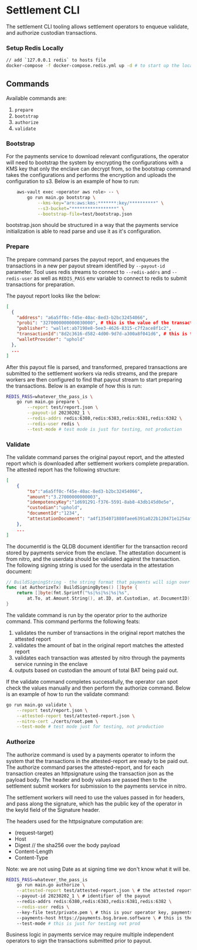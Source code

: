 # Settlement CLI

The settlement CLI tooling allows settlement operators to enqueue
validate, and authorize custodian transactions.

### Setup Redis Locally
```bash
// add `127.0.0.1 redis` to hosts file
docker-compose -f docker-compose.redis.yml up -d # to start up the local redis cluster
```

## Commands

Available commands are:

1. `prepare`
2. `bootstrap`
3. `authorize`
3. `validate`

### Bootstrap

For the payments service to download relevant configurations, the operator will need to bootstrap
the system by encrypting the configurations with a KMS key that only the enclave can decrypt from,
so the bootstrap command takes the configurations and performs the encryption and uploads the
configuration to s3.  Below is an example of how to run:

```bash
    aws-vault exec <operator aws role> -- \
        go run main.go bootstrap \
            --kms-key="arn:aws:kms:*******:key/**********" \
            --s3-bucket="*****************" \
            --bootstrap-file=test/bootstrap.json
```

bootstrap.json should be structured in a way that the payments service initialization is able to read
parse and use it as it's configuration.

### Prepare

The prepare command parses the payout report, and enqueues the transactions in 
a new per payout stream identified by `--payout-id` parameter.  Tool uses redis streams
to connect to `--redis-addrs` and `--redis-user` as well as `REDIS_PASS` env variable
to connect to redis to submit transactions for preparation.

The payout report looks like the below:
```json
[
  {
    "address": "a6a5ff0c-f45e-40ac-8ed3-b2bc32454066",
    "probi": "3270000000000030000", # this is the value of the transaction in BAT probi
    "publisher": "wallet:ab7198e8-5ee3-4626-8315-c7f2ace8f1c2",
    "transactionId":"8d2c3616-d582-4d00-9d7d-a300a8f041d6", # this is the batch identifier
    "walletProvider": "uphold"
  },
  ...
]
```

After this payout file is parsed, and transformed, prepared transactions are submitted
to the settlement workers via redis streams, and the prepare workers are then configured
to find that payout stream to start preparing the transactions.  Below is an example of
how this is run:

```bash
REDIS_PASS=whatever_the_pass_is \
    go run main.go prepare \
        --report test/report.json \
        --payout-id 20230202_1 \
        --redis-addrs redis:6380,redis:6383,redis:6381,redis:6382 \
        --redis-user redis \
        --test-mode # test mode is just for testing, not production
```

### Validate

The validate command parses the original payout report, and the attested report which is downloaded
after settlement workers complete preparation.  The attested report has the following structure:

```json
[
    {
        "to":"a6a5ff0c-f45e-40ac-8ed3-b2bc32454066",
        "amount":"3.27000000000003",
        "idempotencyKey":"1d691291-f376-5591-8ab8-43db145d0e5e",
        "custodian":"uphold",
        "documentId":"1234",
        "attestationDocument": "a4f1354071880faee6391a022b120471e1254afbc87f198d4ce8833350b3a9596fb09ea17eb20fcfc0ed8e63596281cca4f260096943bc6eadf78ffef6da5604"
    },
    ...
]
```

The documentId is the QLDB document identifier for the transaction record stored by payments
service from the enclave.  The attestation document is from nitro, and the userdata should be validated against
the transaction.  The following signing string is used for the userdata in the attestation document:

```go
// BuildSigningString - the string format that payments will sign over per tx
func (at AuthorizeTx) BuildSigningBytes() []byte {
    return []byte(fmt.Sprintf("%s|%s|%s|%s|%s",
        at.To, at.Amount.String(), at.ID, at.Custodian, at.DocumentID))
}
```

The validate command is run by the operator prior to the authorize command.  This command
performs the following feats:

1. validates the number of transactions in the original report matches the attested report
2. validates the amount of bat in the original report matches the attested report
3. validates each transaction was attested by nitro through the payments service running in the enclave
4. outputs based on custodian the amount of total BAT being paid out.

If the validate command completes successfully, the operator can spot check the values manually
and then perform the authorize command.  Below is an example of how to run the validate command:

```bash
go run main.go validate \
    --report test/report.json \
    --attested-report test/attested-report.json \
    --nitro-cert ./certs/root.pem \
    --test-mode # test mode just for testing, not production
```

### Authorize

The authorize command is used by a payments operator to inform the system that
the transactions in the attested-report are ready to be paid out.  The authorize command
parses the attested-report, and for each transaction creates an httpsignature using the
transaction json as the payload body.  The header and body values are passed then to the settlement
submit workers for submission to the payments service in nitro.

The settlement workers will need to use the values passed in for headers, and pass along the signature,
which has the public key of the operator in the keyId field of the Signature header.

The headers used for the httpsignature computation are:

* (request-target)
* Host
* Digest // the sha256 over the body payload
* Content-Length
* Content-Type

Note: we are not using Date as at signing time we don't know what it will be.

```bash
REDIS_PASS=whatever_the_pass_is 
    go run main.go authorize \
    --attested-report test/attested-report.json \ # the attested report you validated
    --payout-id 20230202_1 \ # identifier of the payout
    --redis-addrs redis:6380,redis:6383,redis:6381,redis:6382 \
    --redis-user redis \ 
    --key-file test/private.pem \ # this is your operator key, payments validates your key
    --payments-host https://payments.bsg.brave.software \ # this is the host of the payments service in nitro
    --test-mode # this is just for testing not prod
```

Business logic in payments service may require multiple independent operators to sign the transactions
submitted prior to payout.
